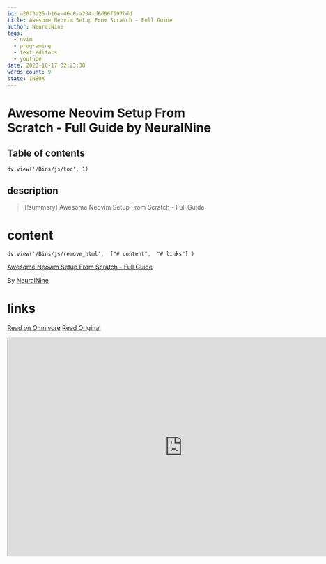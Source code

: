 ```yaml
---
id: a20f3a25-b16e-46c8-a234-d6d06f597bdd
title: Awesome Neovim Setup From Scratch - Full Guide
author: NeuralNine
tags:
  - nvim
  - programing
  - text_editors
  - youtube
date: 2023-10-17 02:23:30
words_count: 9
state: INBOX
---
```


# Awesome Neovim Setup From Scratch - Full Guide by NeuralNine
## Table of contents
```dataviewjs 
dv.view('/Bins/js/toc', 1) 
```


## description
>[!summary] 
> Awesome Neovim Setup From Scratch - Full Guide


# content
```dataviewjs 
dv.view('/Bins/js/remove_html',  ["# content",  "# links"] ) 
```
[Awesome Neovim Setup From Scratch - Full Guide](https://www.youtube.com/watch?v=JWReY93Vl6g)

By [NeuralNine](https://www.youtube.com/@NeuralNine)



# links
[Read on Omnivore](https://omnivore.app/me/awesome-neovim-setup-from-scratch-full-guide-18b3acd3a8d)
[Read Original](https://www.youtube.com/watch?v=JWReY93Vl6g)

<iframe src="https://www.youtube.com/watch?v=JWReY93Vl6g"  width="800" height="500"></iframe>
